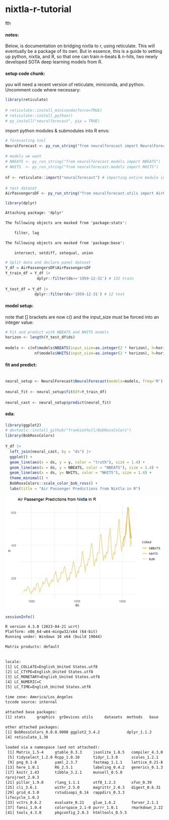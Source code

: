 # nixtla-r-tutorial
fth

#### notes:

Below, is documentation on bridging nixtla to r, using reticulate. This
will eventually be a package of its own. But in essence, this is a guide
to setting up python, nixtla, and R, so that one can train n-beats &
n-hits, two newly developed SOTA deep learning models from R.

#### setup code chunk:

you will need a recent version of reticulate, miniconda, and python.
Uncomment code where necessary:

``` r
library(reticulate)

# reticulate::install_miniconda(force=TRUE)
# reticulate::install_python()
# py_install("neuralforecast", pip = TRUE) 
```

import python modules & submodules into R envs:

``` r
# forecasting tool
NeuralForecast <- py_run_string("from neuralforecast import NeuralForecast")

# models we want
# NBEATS <- py_run_string("from neuralforecast.models import NBEATS")
# NHITS  <- py_run_string("from neuralforecast.models import NHITS")

nf <- reticulate::import("neuralforecast") # importing entire module instead of subs for models

# test dataset 
AirPassengersDF <- py_run_string("from neuralforecast.utils import AirPassengersDF")
```

``` r
library(dplyr)
```


    Attaching package: 'dplyr'

    The following objects are masked from 'package:stats':

        filter, lag

    The following objects are masked from 'package:base':

        intersect, setdiff, setequal, union

``` r
# Split data and declare panel dataset
Y_df = AirPassengersDF$AirPassengersDF
Y_train_df = Y_df |> 
              dplyr::filter(ds<='1959-12-31') # 132 train

Y_test_df = Y_df |>
             dplyr::filter(ds>'1959-12-31') # 12 test
```

#### model setup:

note that \[\] brackets are now c() and the input_size must be forced
into an integer value:

``` r
# Fit and predict with NBEATS and NHITS models
horizon <- length(Y_test_df$ds)

models <- c(nf$models$NBEATS(input_size=as.integer(2 * horizon), h=horizon, max_steps=50),
             nf$models$NHITS(input_size=as.integer(2 * horizon), h=horizon, max_steps=50))
```

#### fit and predict:

``` r

neural_setup <- NeuralForecast$NeuralForecast(models=models, freq='M')

neural_fit <- neural_setup$fit(df=Y_train_df)

neural_cast <- neural_setup$predict(neural_fit)
```

#### eda:

``` r
library(ggplot2)
# devtools::install_github("frankiethull/BobRossColors")
library(BobRossColors)

Y_df |>
  left_join(neural_cast, by = "ds") |>
  ggplot() + 
  geom_line(aes(x = ds, y = y, color = "truth"), size = 1.4) + 
  geom_line(aes(x = ds, y = NBEATS, color = "NBEATS"), size = 1.4) + 
  geom_line(aes(x = ds, y= NHITS, color = "NHITS"), size = 1.4) + 
  theme_minimal() + 
  BobRossColors::scale_color_bob_ross() + 
  labs(title = "Air Passenger Predictions from Nixtla in R")
```

![](readme_files/figure-commonmark/unnamed-chunk-6-1.png)

``` r
sessionInfo()
```

    R version 4.3.0 (2023-04-21 ucrt)
    Platform: x86_64-w64-mingw32/x64 (64-bit)
    Running under: Windows 10 x64 (build 19044)

    Matrix products: default


    locale:
    [1] LC_COLLATE=English_United States.utf8 
    [2] LC_CTYPE=English_United States.utf8   
    [3] LC_MONETARY=English_United States.utf8
    [4] LC_NUMERIC=C                          
    [5] LC_TIME=English_United States.utf8    

    time zone: America/Los_Angeles
    tzcode source: internal

    attached base packages:
    [1] stats     graphics  grDevices utils     datasets  methods   base     

    other attached packages:
    [1] BobRossColors_0.0.0.9000 ggplot2_3.4.2            dplyr_1.1.2             
    [4] reticulate_1.30         

    loaded via a namespace (and not attached):
     [1] Matrix_1.5-4     gtable_0.3.3     jsonlite_1.8.5   compiler_4.3.0  
     [5] tidyselect_1.2.0 Rcpp_1.0.10      tidyr_1.3.0      scales_1.2.1    
     [9] png_0.1-8        yaml_2.3.7       fastmap_1.1.1    lattice_0.21-8  
    [13] here_1.0.1       R6_2.5.1         labeling_0.4.2   generics_0.1.3  
    [17] knitr_1.43       tibble_3.2.1     munsell_0.5.0    rprojroot_2.0.3 
    [21] pillar_1.9.0     rlang_1.1.1      utf8_1.2.3       xfun_0.39       
    [25] cli_3.6.1        withr_2.5.0      magrittr_2.0.3   digest_0.6.31   
    [29] grid_4.3.0       rstudioapi_0.14  rappdirs_0.3.3   lifecycle_1.0.3 
    [33] vctrs_0.6.2      evaluate_0.21    glue_1.6.2       farver_2.1.1    
    [37] fansi_1.0.4      colorspace_2.1-0 purrr_1.0.1      rmarkdown_2.22  
    [41] tools_4.3.0      pkgconfig_2.0.3  htmltools_0.5.5 
